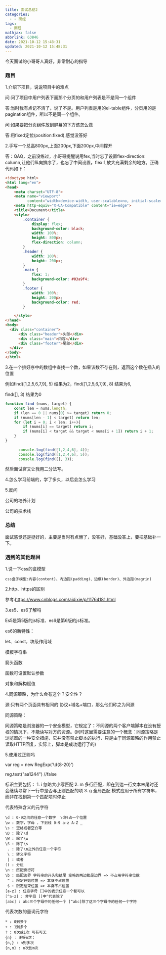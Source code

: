 ```yaml
---
title: 面试总结2
categories:
  - - 面经
tags:
  - 面经
mathjax: false
abbrlink: 63846
date: 2021-10-12 15:48:31
updated: 2021-10-12 15:48:31
---
```


今天面试的小哥哥人真好，非常耐心的指导

<!-- more -->

### 题目

1.介绍下项目，说说项目中的难点

问:问了项目中用户列表下面那个分页的和用户列表是不是同一个组件

答:当时我有点记不清了，说了不是。用户列表是用的el-table组件，分页用的是pagination组件，所以不是同一个组件。

问:如果要把分页组件放到屏幕的下方该怎么做

答:用fixed定位(position:fixed),感觉没答好

2.手写一个总高800px,上面200px,下面200px,中间撑开

答：QAQ，之前没练过，小哥哥提醒说用fex,当时忘了设置flex-direction: column,让他们纵向排序了，也忘了中间设置，flex:1,放大充满剩余的地方。正确代码如下：

```html
<!doctype html>
<html lang="en">
<head>
    <meta charset="UTF-8">
    <meta name="viewport"
          content="width=device-width, user-scalable=no, initial-scale=1.0, maximum-scale=1.0, minimum-scale=1.0">
    <meta http-equiv="X-UA-Compatible" content="ie=edge">
    <title>Document</title>
    <style>
        .container {
            display: flex;
            background-color: black;
            width: 100%;
            height: 800px;
            flex-direction: column;
        }
        .header {
            width: 100%;
            height: 200px;
        }
        .main {
            flex: 1;
            background-color: #03a9f4;
        }
        .footer {
            width: 100%;
            height: 200px;
            background-color: red;
        }

    </style>
</head>
<body>
  <div class="container">
      <div class="header">头部</div>
      <div class="main">内容</div>
      <div class="footer">尾部</div>
  </div>
</body>
</html>

```

3.在一个排好序中的数组中查找一个数，如果该数不存在则，返回这个数在插入的位置

例如find([1,2,5,6,7,9], 5)  结果为2，find([1,2,5,6,7,9], 8)  结果为6,

find([], 3)  结果为0

```js
function find (nums, target) {
    const len = nums.length;
    if (len == 0 || nums[0] >= target) return 0;
    if (nums[len - 1] < target) return len;
    for (let i = 0; i < len; i++){
        if (nums[i] == target) return i;
        if (nums[i] < target && target < nums[i + 1]) return i + 1;
    }
}
      
      console.log(find([1,2,4,6], 4));
      console.log(find([1,2,4,6], 5));
      console.log(find([], 3));
```

然后面试官又让我用二分法写。

4.怎么学习前端的，学了多久，以后会怎么学习

5.反问

公司的培养计划

公司的技术栈

### 总结

面试感觉还是挺好的，主要是当时有点懵了，没答好，基础没答上，要把基础补一下。

### 遇到的其他题目

1.说一下css的盒模型

```
css盒子模型:内容(content)、内边距(padding)、边框(border)、外边距(magrin)
```

2.http、https的区别

参考:https://www.cnblogs.com/aidixie/p/11764181.html

3.es5、es6了解吗

Es5是第5版的js标准、es6是第6版的js标准。

es6的新特性：

let、const，块级作用域

模板字符串

箭头函数

函数可设置默认参数

对象和解构赋值

4.同源策略，为什么会有这个？安全性？

源:只有两个页面具有相同的 协议+域名+端口，那么他们称之为同源

同源策略：

同源策略是浏览器的一个安全模型，它规定了：不同源的两个客户端脚本在没有授权的情况下，不能读写对方的资源。(同时这里需要注意的一个概念：同源策略是浏览器的一种安全措施，它并没有禁止脚本的执行，只是由于同源策略的作用禁止读取HTTP回复，实际上，脚本是成功运行了的)

5.使用过正则吗

var reg = new RegExp('\\d{8-20}')

reg.test("aa1244")   //false

 标识主要包括：    1. i 忽略大小写匹配    2. m 多行匹配，即在到达一行文本末尾时还会继续寻常下一行中是否与正则匹配的项    3. g 全局匹配 模式应用于所有字符串，而非在找到第一个匹配项时停止

代表特殊含义的元字符

```
\d : 0-9之间的任意一个数字  \d只占一个位置
\w : 数字，字母 ，下划线 0-9 a-z A-Z _
\s : 空格或者空白等
\D : 除了\d
\W : 除了\w
\S : 除了\s
 . : 除了\n之外的任意一个字符
 \ : 转义字符
 | : 或者
() : 分组
\n : 匹配换行符
\b : 匹配边界 字符串的开头和结尾 空格的两边都是边界 => 不占用字符串位数
 ^ : 限定开始位置 => 本身不占位置
 $ : 限定结束位置 => 本身不占位置
[a-z] : 任意字母 []中的表示任意一个都可以
[^a-z] : 非字母 []中^代表除了
[abc] : abc三个字母中的任何一个 [^abc]除了这三个字母中的任何一个字符
```

代表次数的量词元字符

```
* : 0到多个
+ : 1到多个
? : 0次或1次 可有可无
{n} : 正好n次；
{n,} : n到多次
{n,m} : n次到m次
```

